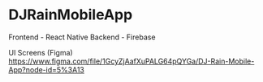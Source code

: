 # DJRainMobileApp

Frontend - React Native
Backend - Firebase


UI Screens (Figma)
https://www.figma.com/file/1GcyZjAafXuPALG64pQYGa/DJ-Rain-Mobile-App?node-id=5%3A13
